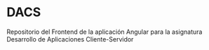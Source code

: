 # DACS
 Repositorio del Frontend de la aplicación Angular para la asignatura Desarrollo de Aplicaciones Cliente-Servidor
